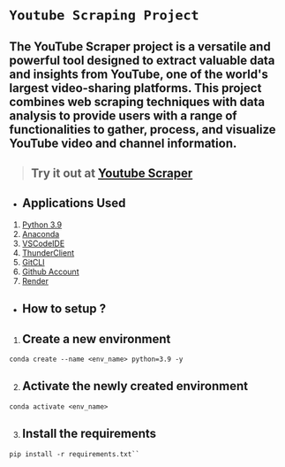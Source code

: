 # **`Youtube Scraping Project`**

## The YouTube Scraper project is a versatile and powerful tool designed to extract valuable data and insights from YouTube, one of the world's largest video-sharing platforms. This project combines web scraping techniques with data analysis to provide users with a range of functionalities to gather, process, and visualize YouTube video and channel information.

> ## Try it out at [Youtube Scraper](https://youtube-scraper-8ryi.onrender.com)

* ## Applications Used
1. [Python 3.9](https://www.python.org/)
2. [Anaconda](https://www.anaconda.com/)
3. [VSCodeIDE](https://code.visualstudio.com/)
4. [ThunderClient](https://www.thunderclient.com/)
5. [GitCLI](https://git-scm.com/book/en/v2/Getting-Started-The-Command-Line)
6. [Github Account](https://github.com)
7. [Render](https://render.com/)


* ## **How to setup ?**
1. ## Create a new environment
```
conda create --name <env_name> python=3.9 -y
```
2. ## Activate the newly created environment
```
conda activate <env_name>
```
3. ## Install the requirements
```
pip install -r requirements.txt``
